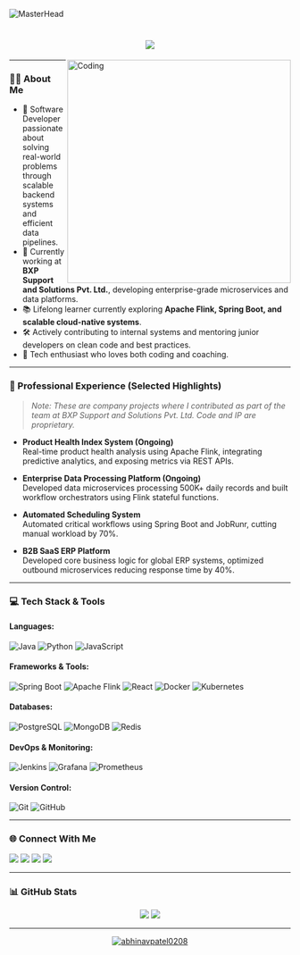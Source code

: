 <!-- Header GIF or Banner -->
![MasterHead](https://user-images.githubusercontent.com/68038931/147838946-616b4ed7-2e9c-4c03-8cdd-65b2b00b2d79.gif)

<h1 align="center">
    <img src="https://readme-typing-svg.herokuapp.com/?font=Righteous&size=35&center=true&vCenter=true&width=500&height=70&duration=1600&lines=Hi+There!+👋;+I'm+Abhinav+Patel!;" />
</h1>

<img align="right" alt="Coding" width="400" src="https://cdn.shopify.com/s/files/1/0578/3696/1997/t/9/assets/lofiboy.gif?v=103461765217895835051680702279">

---

### 👨‍💻 About Me
- 🎯 Software Developer passionate about solving real-world problems through scalable backend systems and efficient data pipelines.
- 💼 Currently working at **BXP Support and Solutions Pvt. Ltd.**, developing enterprise-grade microservices and data platforms.
- 📚 Lifelong learner currently exploring **Apache Flink, Spring Boot, and scalable cloud-native systems**.
- 🛠 Actively contributing to internal systems and mentoring junior developers on clean code and best practices.
- 🧩 Tech enthusiast who loves both coding and coaching.

---

### 🏢 Professional Experience (Selected Highlights)
> *Note: These are company projects where I contributed as part of the team at BXP Support and Solutions Pvt. Ltd. Code and IP are proprietary.*

- **Product Health Index System (Ongoing)**  
  Real-time product health analysis using Apache Flink, integrating predictive analytics, and exposing metrics via REST APIs.

- **Enterprise Data Processing Platform (Ongoing)**  
  Developed data microservices processing 500K+ daily records and built workflow orchestrators using Flink stateful functions.

- **Automated Scheduling System**  
  Automated critical workflows using Spring Boot and JobRunr, cutting manual workload by 70%.

- **B2B SaaS ERP Platform**  
  Developed core business logic for global ERP systems, optimized outbound microservices reducing response time by 40%.

---

### 💻 Tech Stack & Tools

#### Languages:
![Java](https://img.shields.io/badge/Java-%23007396.svg?style=for-the-badge&logo=openjdk&logoColor=white)
![Python](https://img.shields.io/badge/Python-3670A0?style=for-the-badge&logo=python&logoColor=ffdd54)
![JavaScript](https://img.shields.io/badge/JavaScript-F7DF1E?style=for-the-badge&logo=javascript&logoColor=black)

#### Frameworks & Tools:
![Spring Boot](https://img.shields.io/badge/Spring_Boot-6DB33F?style=for-the-badge&logo=spring-boot&logoColor=white)
![Apache Flink](https://img.shields.io/badge/Apache_Flink-E6526F?style=for-the-badge&logo=apache&logoColor=white)
![React](https://img.shields.io/badge/React-20232A?style=for-the-badge&logo=react)
![Docker](https://img.shields.io/badge/Docker-2496ED?style=for-the-badge&logo=docker)
![Kubernetes](https://img.shields.io/badge/Kubernetes-326CE5?style=for-the-badge&logo=kubernetes)

#### Databases:
![PostgreSQL](https://img.shields.io/badge/PostgreSQL-336791?style=for-the-badge&logo=postgresql)
![MongoDB](https://img.shields.io/badge/MongoDB-4EA94B?style=for-the-badge&logo=mongodb)
![Redis](https://img.shields.io/badge/Redis-DC382D?style=for-the-badge&logo=redis)

#### DevOps & Monitoring:
![Jenkins](https://img.shields.io/badge/Jenkins-D24939?style=for-the-badge&logo=jenkins)
![Grafana](https://img.shields.io/badge/Grafana-F46800?style=for-the-badge&logo=grafana)
![Prometheus](https://img.shields.io/badge/Prometheus-E6522C?style=for-the-badge&logo=prometheus)

#### Version Control:
![Git](https://img.shields.io/badge/Git-F05032?style=for-the-badge&logo=git)
![GitHub](https://img.shields.io/badge/GitHub-181717?style=for-the-badge&logo=github)

---

### 🌐 Connect With Me
<p>
  <a href="https://linkedin.com/in/AbhinavPatel0208"><img src="https://img.shields.io/badge/LinkedIn-0077B5?style=for-the-badge&logo=linkedin" /></a>
  <a href="mailto:abhinavpatel0208@gmail.com"><img src="https://img.shields.io/badge/Gmail-D14836?style=for-the-badge&logo=gmail&logoColor=white" /></a>
  <a href="https://leetcode.com/Abhinav0208/"><img src="https://img.shields.io/badge/Leetcode-FFA116?style=for-the-badge&logo=leetcode" /></a>
  <a href="https://auth.geeksforgeeks.org/user/abhinavpatel0208"><img src="https://img.shields.io/badge/GeeksforGeeks-2F8D46?style=for-the-badge&logo=geeksforgeeks" /></a>
</p>

---

### 📊 GitHub Stats
<div align="center"> 
    <img src="https://github-readme-stats-sigma-five.vercel.app/api?username=abhinavpatel0208&show_icons=true&include_all_commits=true&count_private=true&theme=react&line_height=40" />
    <img src="https://github-readme-stats.vercel.app/api/top-langs/?username=abhinavpatel0208&show_icons=true&locale=en&layout=compact&theme=react&line_height=40&hide=css"/>
</div>

---

<div align="center">
  <a href="">
    <img align="center" src="https://github-contributor-stats.vercel.app/api?username=abhinavpatel0208&limit=5&combine_all_yearly_contributions=true&theme=react&line_height=40&hide=css" alt="abhinavpatel0208" />
  </a>
</div>

